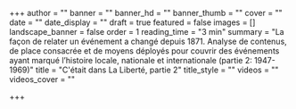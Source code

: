 +++
author = ""
banner = ""
banner_hd = ""
banner_thumb = ""
cover = ""
date = ""
date_display = ""
draft = true
featured = false
images = []
landscape_banner = false
order = 1
reading_time = "3 min"
summary = "La façon de relater un événement a changé depuis 1871. Analyse de contenus, de place consacrée et de moyens déployés pour couvrir des événements ayant marqué l’histoire locale, nationale et internationale (partie 2: 1947-1969)"
title = "C'était dans La Liberté, partie 2"
title_style = ""
videos = ""
videos_cover = ""

+++
